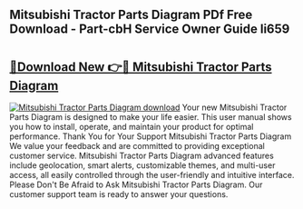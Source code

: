 ## Mitsubishi Tractor Parts Diagram PDf Free Download - Part-cbH Service Owner Guide li659

# <h2><a href="http://dfjuk2j.blite.top/?on=Mitsubishi+Tractor+Parts+Diagram">🔗Download New 👉🔴 Mitsubishi Tractor Parts Diagram</a></h2>

[![Mitsubishi Tractor Parts Diagram download](https://i.imgur.com/lujVjoI.png)](http://dfjuk2j.blite.top/?on=Mitsubishi+Tractor+Parts+Diagram)
Your new Mitsubishi Tractor Parts Diagram is designed to make your life easier. This user manual shows you how to install, operate, and maintain your product for optimal performance. Thank You for Your Support Mitsubishi Tractor Parts Diagram We value your feedback and are committed to providing exceptional customer service. Mitsubishi Tractor Parts Diagram advanced features include geolocation, smart alerts, customizable themes, and multi-user access, all easily controlled through the user-friendly and intuitive interface. Please Don't Be Afraid to Ask Mitsubishi Tractor Parts Diagram. Our customer support team is ready to answer your questions.
